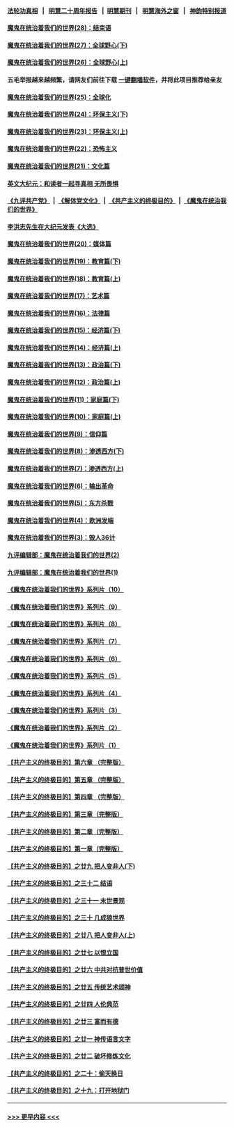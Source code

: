 #### [法轮功真相](https://github.com/gfw-breaker/truth/blob/master/README.md?t=0) &nbsp;&nbsp;|&nbsp;&nbsp; [明慧二十周年报告](https://github.com/gfw-breaker/mh-reports/blob/master/README.md?t=0) &nbsp;&nbsp;|&nbsp;&nbsp;[明慧期刊](https://github.com/gfw-breaker/mh-qikan) &nbsp;&nbsp;|&nbsp;&nbsp; [明慧海外之窗](https://github.com/gfw-breaker/mh-news/blob/master/README.md?t=0) &nbsp;&nbsp;|&nbsp;&nbsp; [神韵特别报道](https://github.com/gfw-breaker/mh-news/blob/master/shenyun.md?t=0)
#### [魔鬼在统治着我们的世界(28)：结束语](../pages/nsc422/n10936246.md?t=06280352) 
#### [魔鬼在统治着我们的世界(27)：全球野心(下)](../pages/nsc422/n10928319.md?t=06280352) 
#### [魔鬼在统治着我们的世界(26)：全球野心(上)](../pages/nsc422/n10900318.md?t=06280352) 
#### 五毛举报越来越频繁，请网友们前往下载 [一键翻墙软件](https://github.com/gfw-breaker/ssr-accounts)，并将此项目推荐给亲友
#### [魔鬼在统治着我们的世界(25)：全球化](../pages/nsc422/n10788205.md?t=06280352) 
#### [魔鬼在统治着我们的世界(24)：环保主义(下)](../pages/nsc422/n10695307.md?t=06280352) 
#### [魔鬼在统治着我们的世界(23)：环保主义(上)](../pages/nsc422/n10688613.md?t=06280352) 
#### [魔鬼在统治着我们的世界(22)：恐怖主义](../pages/nsc422/n10614727.md?t=06280352) 
#### [魔鬼在统治着我们的世界(21)：文化篇](../pages/nsc422/n10597706.md?t=06280352) 
#### [英文大纪元：和读者一起寻真相 无所畏惧](../pages/nsc422/n12542027.md?t=06280352) 
#### [《九评共产党》](https://github.com/begood0513/9ping.md/blob/master/README.md) &nbsp;|&nbsp; [《解体党文化》](../../../../jtdwh.md/blob/master/README.md)  &nbsp;|&nbsp; [《共产主义的终极目的》](../../../../gczydzjmd.md/blob/master/README.md) &nbsp;|&nbsp; [《魔鬼在统治我们的世界》](../../../../mgztzwmdsj.md/blob/master/README.md) 
#### [李洪志先生在大纪元发表《大选》](../pages/nsc422/n12534746.md?t=06280352) 
#### [魔鬼在统治着我们的世界(20)：媒体篇](../pages/nsc422/n10586579.md?t=06280352) 
#### [魔鬼在统治着我们的世界(19)：教育篇(下)](../pages/nsc422/n10564808.md?t=06280352) 
#### [魔鬼在统治着我们的世界(18)：教育篇(上)](../pages/nsc422/n10526970.md?t=06280352) 
#### [魔鬼在统治着我们的世界(17)：艺术篇](../pages/nsc422/n10499093.md?t=06280352) 
#### [魔鬼在统治着我们的世界(16)：法律篇](../pages/nsc422/n10485969.md?t=06280352) 
#### [魔鬼在统治着我们的世界(15)：经济篇(下)](../pages/nsc422/n10469975.md?t=06280352) 
#### [魔鬼在统治着我们的世界(14)：经济篇(上)](../pages/nsc422/n10457370.md?t=06280352) 
#### [魔鬼在统治着我们的世界(13)：政治篇(下)](../pages/nsc422/n10448270.md?t=06280352) 
#### [魔鬼在统治着我们的世界(12)：政治篇(上)](../pages/nsc422/n10444576.md?t=06280352) 
#### [魔鬼在统治着我们的世界(11)：家庭篇(下)](../pages/nsc422/n10440961.md?t=06280352) 
#### [魔鬼在统治着我们的世界(10)：家庭篇(上)](../pages/nsc422/n10435448.md?t=06280352) 
#### [魔鬼在统治着我们的世界(9)：信仰篇](../pages/nsc422/n10432159.md?t=06280352) 
#### [魔鬼在统治着我们的世界(8)：渗透西方(下)](../pages/nsc422/n10429603.md?t=06280352) 
#### [魔鬼在统治着我们的世界(7)：渗透西方(上)](../pages/nsc422/n10426013.md?t=06280352) 
#### [魔鬼在统治着我们的世界(6)：输出革命](../pages/nsc422/n10421536.md?t=06280352) 
#### [魔鬼在统治着我们的世界(5)：东方杀戮](../pages/nsc422/n10417707.md?t=06280352) 
#### [魔鬼在统治着我们的世界(4)：欧洲发端](../pages/nsc422/n10414890.md?t=06280352) 
#### [魔鬼在统治着我们的世界(3)：毁人36计](../pages/nsc422/n10411583.md?t=06280352) 
#### [九评编辑部：魔鬼在统治着我们的世界(2)](../pages/nsc422/n10410036.md?t=06280352) 
#### [九评编辑部：魔鬼在统治着我们的世界(1)](../pages/nsc422/n10406825.md?t=06280352) 
#### [《魔鬼在统治着我们的世界》系列片（10）](../pages/nsc422/n12292670.md?t=06280352) 
#### [《魔鬼在统治着我们的世界》系列片（9）](../pages/nsc422/n12290859.md?t=06280352) 
#### [《魔鬼在统治着我们的世界》系列片（8）](../pages/nsc422/n12287445.md?t=06280352) 
#### [《魔鬼在统治着我们的世界》系列片（7）](../pages/nsc422/n12283425.md?t=06280352) 
#### [《魔鬼在统治着我们的世界》系列片（6）](../pages/nsc422/n12282314.md?t=06280352) 
#### [《魔鬼在统治着我们的世界》系列片（5）](../pages/nsc422/n12281419.md?t=06280352) 
#### [《魔鬼在统治着我们的世界》系列片（4）](../pages/nsc422/n12274024.md?t=06280352) 
#### [《魔鬼在统治着我们的世界》系列片（3）](../pages/nsc422/n12271322.md?t=06280352) 
#### [《魔鬼在统治着我们的世界》系列片（2）](../pages/nsc422/n12269049.md?t=06280352) 
#### [《魔鬼在统治着我们的世界》系列片（1）](../pages/nsc422/n12267575.md?t=06280352) 
#### [【共产主义的终极目的】第六章 （完整版）](../pages/nsc422/n11428913.md?t=06280352) 
#### [【共产主义的终极目的】第五章 （完整版）](../pages/nsc422/n11428912.md?t=06280352) 
#### [【共产主义的终极目的】第四章 （完整版）](../pages/nsc422/n11428907.md?t=06280352) 
#### [【共产主义的终极目的】第三章（完整版）](../pages/nsc422/n11428848.md?t=06280352) 
#### [【共产主义的终极目的】第二章（完整版）](../pages/nsc422/n11428831.md?t=06280352) 
#### [【共产主义的终极目的】第一章（完整版）](../pages/nsc422/n11417651.md?t=06280352) 
#### [【共产主义的终极目的】之廿九 把人变非人(下)](../pages/nsc422/n11344140.md?t=06280352) 
#### [【共产主义的终极目的】之三十二 结语](../pages/nsc422/n11360535.md?t=06280352) 
#### [【共产主义的终极目的】之三十一 末世景观](../pages/nsc422/n11351129.md?t=06280352) 
#### [【共产主义的终极目的】之三十 几成狼世界](../pages/nsc422/n11348280.md?t=06280352) 
#### [【共产主义的终极目的】之廿八 把人变非人(上)](../pages/nsc422/n11340492.md?t=06280352) 
#### [【共产主义的终极目的】之廿七 以恨立国](../pages/nsc422/n11336944.md?t=06280352) 
#### [【共产主义的终极目的】之廿六 中共对抗普世价值](../pages/nsc422/n11324785.md?t=06280352) 
#### [【共产主义的终极目的】之廿五 传统艺术颂神](../pages/nsc422/n11296396.md?t=06280352) 
#### [【共产主义的终极目的】之廿四 人伦典范](../pages/nsc422/n11296397.md?t=06280352) 
#### [【共产主义的终极目的】之廿三 富而有德](../pages/nsc422/n11283598.md?t=06280352) 
#### [【共产主义的终极目的】之廿一 神传语言文字](../pages/nsc422/n11263265.md?t=06280352) 
#### [【共产主义的终极目的】之廿二 破坏修炼文化](../pages/nsc422/n11245728.md?t=06280352) 
#### [【共产主义的终极目的】之二十：偷天换日](../pages/nsc422/n11238846.md?t=06280352) 
#### [【共产主义的终极目的】之十九：打开地狱门](../pages/nsc422/n11206376.md?t=06280352) 

----
#### [ >>> 更早内容 <<< ](../indexes/nsc422-earlier.md)
